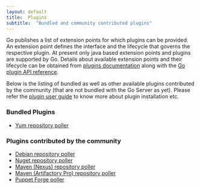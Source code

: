 ```yaml
---
layout: default
title:  Plugins
subtitle:  "Bundled and community contributed plugins"
---
```


Go publishes a list of extension points for which plugins can be provided. An extension point defines the interface and the lifecycle that governs the respective plugin.
At present only java based extension points and plugins are supported by Go.
Details about available extension points and their lifecycle can be obtained from <a href="http://www.thoughtworks.com/products/docs/go/current/help/go_plugins_basics.html">plugins documentation</a> along with the <a href="http://www.thoughtworks.com/products/docs/go/current/help/resources/javadoc/index.html">Go plugin API reference</a>.


Below is the listing of bundled as well as other available plugins contributed by the community (that are not bundled with the Go Server as yet). 
Please refer the <a href="http://www.thoughtworks.com/products/docs/go/current/help/plugin_user_guide.html">plugin user guide</a> to know more about plugin installation etc. 

### Bundled Plugins
- <a href="https://github.com/gocd/go-plugins/tree/master/yum-plugin">Yum repository poller</a>

### Plugins contributed by the community

- <a href="https://github.com/srinivasupadhya/deb-repo-poller">Debian repository poller</a>
- <a href="https://github.com/ThoughtWorksInc/go-nuget-poller-plugin/">Nuget repository poller</a>
- <a href="https://github.com/ThoughtWorksInc/go-maven-poller">Maven (Nexus) repository poller</a>
- <a href="https://github.com/ThoughtWorksInc/go-artifactory-poller">Maven (Artifactory Pro) repository poller</a>
- <a href="https://github.com/drrb/go-puppet-forge-poller">Puppet Forge poller</a>

